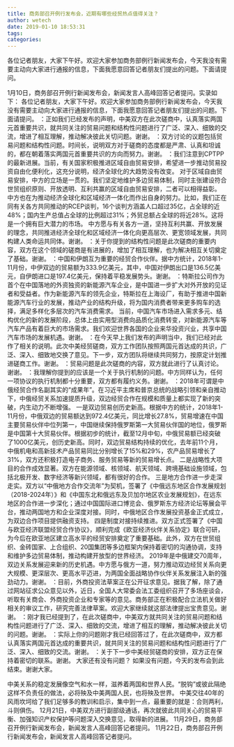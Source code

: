 ```yaml
---
title: 商务部召开例行发布会，近期有哪些经贸热点值得关注？
author: wetech
date: 2019-01-10 18:53:31
tags: 
categories: 
---
```

各位记者朋友，大家下午好。欢迎大家参加商务部例行新闻发布会，今天我没有需要主动向大家进行通报的信息，下面我愿意回答记者朋友们提出的问题。下面请提问。
<!-- more -->
1月10日，商务部召开例行新闻发布会，新闻发言人高峰回答记者提问。实录如下：
各位记者朋友，大家下午好。欢迎大家参加商务部例行新闻发布会，今天我没有需要主动向大家进行通报的信息，下面我愿意回答记者朋友们提出的问题。下面请提问。
：正如我们已经发布的声明，中美双方在此次磋商中，认真落实两国元首重要共识，就共同关注的贸易问题和结构性问题进行了广泛、深入、细致的交流，增进了相互理解，推动解决彼此关切问题。谢谢。
：双方讨论的议题包括贸易问题和结构性问题。时间长，说明双方对于磋商的态度都是严肃、认真和坦诚的，都在朝着落实两国元首重要共识的方向而努力。谢谢。
：我们注意到CPTPP的最新进展。当前，有关国家积极推进区域自由贸易安排，希望进一步推动贸易投资自由化便利化，这充分说明，经济全球化的大趋势没有改变。
对于区域自由贸易安排，中方的立场是一贯的。我们坚定地维护多边贸易体制，同时主张建设符合世贸组织原则、开放透明、互利共赢的区域自由贸易安排，二者可以相得益彰。
中方也在为推动经济全球化和区域经济一体化而作出自身的努力。比如，我们正在同有关各方共同推动的RCEP谈判，16个谈判方涵盖人口超过35亿，占全球的近48%；国内生产总值占全球的比例超过31%；外贸总额占全球的将近28%。这将是一个拥有巨大潜力的市场。
中方愿与有关各方一道，坚持互利共赢、开放发展的理念，共同推进经济全球化和区域经济一体化向更高层次、更宽领域发展，共同构建人类命运共同体。谢谢。
：关于你提到的结构性问题是此次磋商的重要内容，双方在这个领域的磋商是有进展的，增加了相互理解，也为解决相互关切奠定了基础。谢谢。
：中国和伊朗互为重要的经贸合作伙伴。据中方统计，2018年1-11月份，中伊双边的贸易额为333.9亿美元，其中，中国对伊朗出口是136.5亿美元，自伊朗进口是197.4亿美元，保持着平稳发展势头。谢谢。
：特斯拉公司作为首个在中国落地的外资独资的新能源汽车企业，是中国进一步扩大对外开放的见证者和受益者。作为新能源汽车的领先企业，特斯拉在上海设厂，有助于推进中国新能源汽车行业的发展，推动产业的结构升级，将为国内消费者带来更多购车的选择，满足多样化多层次的汽车消费需求。
当前，中国汽车市场进入需求多元、结构优化的新的发展阶段，总体上由实用型消费向品质化消费转变，对新能源汽车等汽车产品有着巨大的市场需求。我们欢迎世界各国的企业来华投资兴业，共享中国汽车市场的发展机遇。谢谢。
：在今天早上我们发布的声明当中，我们已经对此作了相关的说明。此次中美经贸磋商，双方工作团队按照两国元首达成的共识，广泛、深入、细致地交换了意见。下一步，双方团队将继续共同努力，按原定计划推进磋商工作。谢谢。
：贸易问题是此次磋商的内容，双方就此进行了认真讨论。谢谢。
：我理解你提到的应该是一个关于执行机制的问题。中方同样认为，任何一项协议的执行机制都十分重要，双方都有履约义务。谢谢。
：2018年可谓是中俄经贸合作名副其实的“成果年”。在习近平主席和普京总统的战略引领和亲自推动下，中俄经贸关系加速提质升级，双边经贸合作在规模和质量上都实现了新的突破，内生动力不断增强。
一是双边贸易创历史新高。根据中方的统计，2018年1-11月份，中俄双边的贸易额达到972.4亿美元，同比增长27.8%，贸易增速在中国主要贸易伙伴中位列第一，中国继续保持俄罗斯第一大贸易伙伴国的地位，俄罗斯是中国第十大贸易伙伴。根据初步的统计，截至12月中旬，中俄贸易额已经突破了1000亿美元，创历史新高。同时，双边贸易结构持续的优化，去年前11个月，中俄机电和高新技术产品贸易同比分别增长了15%和29%，农产品贸易增长了31%，双方还积极打造电子商务、服务贸易等新的贸易增长点。
二是战略性大项目的合作成效显著。双方在能源领域、核领域、航天领域、跨境基础设施领域，包括北极开发、数字经济等新兴领域，都有很好的合作。
三是地方合作进一步走深走实。双方以“中俄地方合作交流年”为契机，签署了《中俄远东地区合作发展规划（2018-2024年）》和《中国东北和俄远东及贝加尔地区农业发展规划》，在远东地区的合作进一步深化；通过中国国际进口博览会、俄罗斯东方经济论坛等展会平台，推动两国地方和企业深度对接。同时，中俄地区合作发展投资基金正式成立，为双边合作项目提供融资支持。
四是制度对接持续推进。双方正式签署了《中国与欧亚经济联盟经贸合作协议》，顺利完成《欧亚经济伙伴关系协定》联合可研，为今后在欧亚地区建立高水平的经贸安排奠定了重要基础。此外，双方在世贸组织、金砖国家、上合组织、20国集团等多边框架内保持着密切的沟通协调，支持和维护多边贸易体制，推动构建开放型的世界经济。
2019年是中俄建交70周年，双边关系发展迎来新的历史机遇。中方愿与俄方一道，努力推动双边经贸关系向更大规模、更深层次、更高水平迈进，为两国全面战略协作伙伴关系发展注入新的强劲动力。谢谢。
：目前，外商投资法草案正在公开征求意见。据我了解，除了通过网站征求公众意见以外，近日，全国人大常委会法工委组织召开了多场座谈会，听取有关商会、外商投资企业和专家等的意见。商务部正在积极配合立法机关做好相关的审议工作，研究完善法律草案。欢迎大家继续就这部法律提出宝贵意见。谢谢。
：刚才我已经提到了，在此次磋商中，中美双方就共同关注的贸易问题和结构性问题进行了广泛、深入、细致的交流，增进了相互的理解，推动解决彼此关切的问题。谢谢。
：实际上你的问题刚才我已经回答过了，在此次磋商中，双方都认真落实两国元首达成的重要共识，就共同关注的贸易问题和结构性问题进行了广泛、深入、细致的交流。谢谢。
：关于下一步中美经贸磋商的安排，双方正在保持着密切的联系。谢谢。
大家还有没有问题？
如果没有问题，今天的发布会到此结束。谢谢大家。
 
 
中美关系的稳定发展像空气和水一样，滋养着两国和世界人民。“脱钩”或彼此隔绝这样不负责任的做法，必将殃及中美两国人民，也将殃及世界。
中美交往40年的风雨坎坷给了我们足够多的教训和启示，集中到一点，最重要的就是：合则两利，斗则俱伤。
12月21日，中美双方进行副部级通话，再次就彼此共同关心的贸易平衡、加强知识产权保护等问题深入交换意见，取得新的进展。
11月29日，商务部召开例行新闻发布会，新闻发言人高峰回答记者提问。
11月22日，商务部召开例行新闻发布会，新闻发言人高峰回答记者提问。
